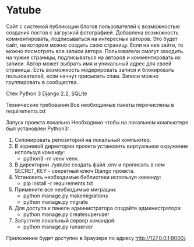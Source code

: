 # Yatube

Сайт с системой публикации блогов пользователей с возможностью создания постов с загрузкой фотографией. Добавлена возможность комментировать, подписываться на интересных авторов. Это будет сайт, на котором можно создать свою страницу. Если на нее зайти, то можно посмотреть все записи автора. Пользователи смогут заходить на чужие страницы, подписываться на авторов и комментировать их записи. Автор может выбрать имя и уникальный адрес для своей страницы. Есть возможность модерировать записи и блокировать пользователей, если начнут присылать спам. Записи можно группировать в сообщества.

Стек
Python 3 Django 2.2, SQLite

Технические требования
Все необходимые пакеты перечислены в requirements.txt

Запуск проекта локально
Необходимо чтобы на локальном компьютере был установлен Python3:
1. Склонировать репозиторий на локальный компьютер.
2. В корневой директории проекта установить виртуальное окружение используя команду:
    - python3 -m venv venv.
3. В директории ./yatube создать файл .env и прописать в нем SECRET_KEY - секретный ключ Django проекта.
4. Установить необходимые библиотеки используя команду:
    - pip install -r requirements.txt
5. Примените все необходимые миграции:
    - python manage.py makemigrations
    - python manage.py migrate
6. Для доступа к панели администратора создайте администратора:
    - python manage.py createsuperuser
7. Запустите локальный сервер командой:
    - python manage.py runserver

Приложение будет доступно в браузере по адресу http://127.0.0.1:8000/.